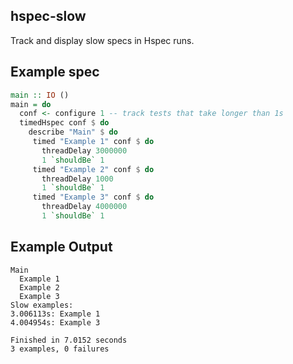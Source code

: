 ## hspec-slow

Track and display slow specs in Hspec runs.

## Example spec

```haskell
main :: IO ()
main = do
  conf <- configure 1 -- track tests that take longer than 1s
  timedHspec conf $ do
    describe "Main" $ do
     timed "Example 1" conf $ do
       threadDelay 3000000
       1 `shouldBe` 1
     timed "Example 2" conf $ do
       threadDelay 1000
       1 `shouldBe` 1
     timed "Example 3" conf $ do
       threadDelay 4000000
       1 `shouldBe` 1
```

## Example Output

```
Main
  Example 1
  Example 2
  Example 3
Slow examples:
3.006113s: Example 1
4.004954s: Example 3

Finished in 7.0152 seconds
3 examples, 0 failures
```
